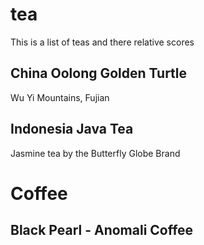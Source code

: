 # tea
This is a list of teas and there relative scores

## China Oolong Golden Turtle
Wu Yi Mountains, Fujian

## Indonesia Java Tea
Jasmine tea by the Butterfly Globe Brand

# Coffee

## Black Pearl - Anomali Coffee